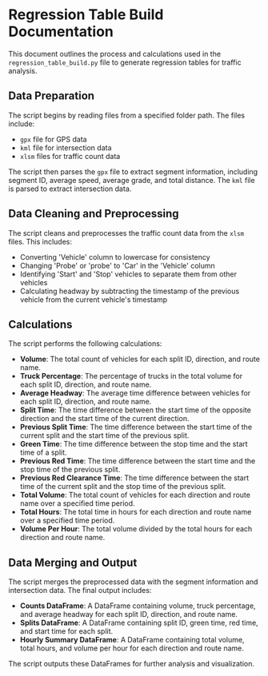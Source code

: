 # Regression Table Build Documentation
This document outlines the process and calculations used in the `regression_table_build.py` file to generate regression tables for traffic analysis.

## Data Preparation
The script begins by reading files from a specified folder path. The files include:

* `gpx` file for GPS data
* `kml` file for intersection data
* `xlsm` files for traffic count data

The script then parses the `gpx` file to extract segment information, including segment ID, average speed, average grade, and total distance. The `kml` file is parsed to extract intersection data.

## Data Cleaning and Preprocessing
The script cleans and preprocesses the traffic count data from the `xlsm` files. This includes:

* Converting 'Vehicle' column to lowercase for consistency
* Changing 'Probe' or 'probe' to 'Car' in the 'Vehicle' column
* Identifying 'Start' and 'Stop' vehicles to separate them from other vehicles
* Calculating headway by subtracting the timestamp of the previous vehicle from the current vehicle's timestamp

## Calculations
The script performs the following calculations:

* **Volume**: The total count of vehicles for each split ID, direction, and route name.
* **Truck Percentage**: The percentage of trucks in the total volume for each split ID, direction, and route name.
* **Average Headway**: The average time difference between vehicles for each split ID, direction, and route name.
* **Split Time**: The time difference between the start time of the opposite direction and the start time of the current direction.
* **Previous Split Time**: The time difference between the start time of the current split and the start time of the previous split.
* **Green Time**: The time difference between the stop time and the start time of a split.
* **Previous Red Time**: The time difference between the start time and the stop time of the previous split.
* **Previous Red Clearance Time**: The time difference between the start time of the current split and the stop time of the previous split.
* **Total Volume**: The total count of vehicles for each direction and route name over a specified time period.
* **Total Hours**: The total time in hours for each direction and route name over a specified time period.
* **Volume Per Hour**: The total volume divided by the total hours for each direction and route name.

## Data Merging and Output
The script merges the preprocessed data with the segment information and intersection data. The final output includes:

* **Counts DataFrame**: A DataFrame containing volume, truck percentage, and average headway for each split ID, direction, and route name.
* **Splits DataFrame**: A DataFrame containing split ID, green time, red time, and start time for each split.
* **Hourly Summary DataFrame**: A DataFrame containing total volume, total hours, and volume per hour for each direction and route name.

The script outputs these DataFrames for further analysis and visualization.
